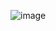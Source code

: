 ![image](https://cloud.githubusercontent.com/assets/17459420/26566427/f70e6e16-44a7-11e7-9742-3adc675d7f30.png)
